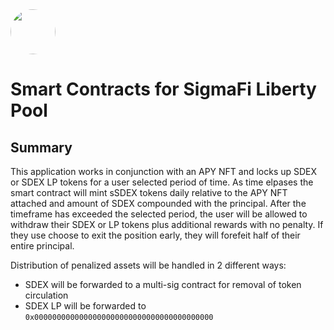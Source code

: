 <img src="https://user-images.githubusercontent.com/33762147/155625647-55c69f06-e0ea-44a8-a425-7aa086c329c5.png" style="border-radius:50%;width:72px;">

# Smart Contracts for SigmaFi Liberty Pool

## Summary

This application works in conjunction with an APY NFT and locks up SDEX or SDEX LP tokens for a user selected period of time. As time elpases the smart contract will mint sSDEX tokens daily relative to the APY NFT attached and amount of SDEX compounded with the principal. After the timeframe has exceeded the selected period, the user will be allowed to withdraw their SDEX or LP tokens plus additional rewards with no penalty. If they use choose to exit the position early, they will forefeit half of their entire principal.

Distribution of penalized assets will be handled in 2 different ways:
* SDEX will be forwarded to a multi-sig contract for removal of token circulation
* SDEX LP will be forwarded to `0x0000000000000000000000000000000000000000`
